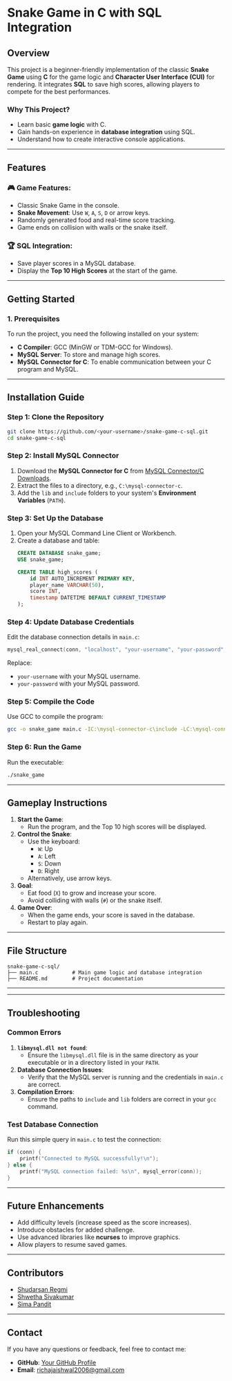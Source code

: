 # **Snake Game in C with SQL Integration**

## **Overview**
This project is a beginner-friendly implementation of the classic **Snake Game** using **C** for the game logic and **Character User Interface (CUI)** for rendering. It integrates **SQL** to save high scores, allowing players to compete for the best performances.

### **Why This Project?**
- Learn basic **game logic** with C.
- Gain hands-on experience in **database integration** using SQL.
- Understand how to create interactive console applications.

---

## **Features**
### 🎮 **Game Features**:
- Classic Snake Game in the console.
- **Snake Movement**: Use `W`, `A`, `S`, `D` or arrow keys.
- Randomly generated food and real-time score tracking.
- Game ends on collision with walls or the snake itself.

### 🏆 **SQL Integration**:
- Save player scores in a MySQL database.
- Display the **Top 10 High Scores** at the start of the game.

---

## **Getting Started**

### **1. Prerequisites**
To run the project, you need the following installed on your system:
- **C Compiler**: GCC (MinGW or TDM-GCC for Windows).
- **MySQL Server**: To store and manage high scores.
- **MySQL Connector for C**: To enable communication between your C program and MySQL.

---

## **Installation Guide**

### **Step 1: Clone the Repository**
```bash
git clone https://github.com/<your-username>/snake-game-c-sql.git
cd snake-game-c-sql
```

### **Step 2: Install MySQL Connector**
1. Download the **MySQL Connector for C** from [MySQL Connector/C Downloads](https://dev.mysql.com/downloads/connector/c/).
2. Extract the files to a directory, e.g., `C:\mysql-connector-c`.
3. Add the `lib` and `include` folders to your system's **Environment Variables** (`PATH`).

### **Step 3: Set Up the Database**
1. Open your MySQL Command Line Client or Workbench.
2. Create a database and table:
   ```sql
   CREATE DATABASE snake_game;
   USE snake_game;

   CREATE TABLE high_scores (
       id INT AUTO_INCREMENT PRIMARY KEY,
       player_name VARCHAR(50),
       score INT,
       timestamp DATETIME DEFAULT CURRENT_TIMESTAMP
   );
   ```

### **Step 4: Update Database Credentials**
Edit the database connection details in `main.c`:
```c
mysql_real_connect(conn, "localhost", "your-username", "your-password", "snake_game", 3306, NULL, 0);
```
Replace:
- `your-username` with your MySQL username.
- `your-password` with your MySQL password.

### **Step 5: Compile the Code**
Use GCC to compile the program:
```bash
gcc -o snake_game main.c -IC:\mysql-connector-c\include -LC:\mysql-connector-c\lib -lmysql
```

### **Step 6: Run the Game**
Run the executable:
```bash
./snake_game
```

---

## **Gameplay Instructions**
1. **Start the Game**:
   - Run the program, and the Top 10 high scores will be displayed.
2. **Control the Snake**:
   - Use the keyboard:
     - `W`: Up
     - `A`: Left
     - `S`: Down
     - `D`: Right
   - Alternatively, use arrow keys.
3. **Goal**:
   - Eat food (`X`) to grow and increase your score.
   - Avoid colliding with walls (`#`) or the snake itself.
4. **Game Over**:
   - When the game ends, your score is saved in the database.
   - Restart to play again.

---

## **File Structure**
```
snake-game-c-sql/
├── main.c           # Main game logic and database integration
├── README.md        # Project documentation
```

---

<!--## **Screenshots**
Add some screenshots or ASCII art representing the gameplay, such as:  

```
####################
#                  #
#     OOOO         #
#                  #
#         X        #
####################
Score: 10
```
!-->
---

## **Troubleshooting**

### **Common Errors**
1. **`libmysql.dll not found`**:
   - Ensure the `libmysql.dll` file is in the same directory as your executable or in a directory listed in your `PATH`.
2. **Database Connection Issues**:
   - Verify that the MySQL server is running and the credentials in `main.c` are correct.
3. **Compilation Errors**:
   - Ensure the paths to `include` and `lib` folders are correct in your `gcc` command.

### **Test Database Connection**
Run this simple query in `main.c` to test the connection:
```c
if (conn) {
    printf("Connected to MySQL successfully!\n");
} else {
    printf("MySQL connection failed: %s\n", mysql_error(conn));
}
```

---

## **Future Enhancements**
- Add difficulty levels (increase speed as the score increases).
- Introduce obstacles for added challenge.
- Use advanced libraries like **ncurses** to improve graphics.
- Allow players to resume saved games.

---

## **Contributors**
 - [Shudarsan Regmi](https://github.com/ShudarsanRegmi) 
 - [Shwetha Sivakumar](https://github.com/shwethasivakumar06)
 - [Sima Pandit]()
---

## **Contact**
If you have any questions or feedback, feel free to contact me:
- **GitHub**: [Your GitHub Profile](https://github.com/richajaishwal0)
- **Email**: richajaishwal2006@gmail.com
